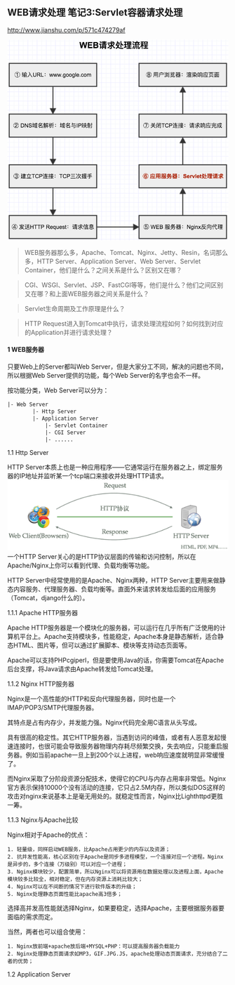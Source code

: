 ## WEB请求处理 笔记3:Servlet容器请求处理

http://www.jianshu.com/p/571c474279af

![web请求处理流程](./img/3.png)

> WEB服务器那么多，Apache、Tomcat、Nginx、Jetty、Resin，名词那么多，HTTP Server、Application Server、Web Server、Servlet Container，他们是什么？之间关系是什么？区别又在哪？

> CGI、WSGI、Servlet、JSP、FastCGI等等，他们是什么？他们之间区别又在哪？和上面WEB服务器之间关系是什么？

> Servlet生命周期及工作原理是什么？

> HTTP Request进入到Tomcat中执行，请求处理流程如何？如何找到对应的Application并进行请求处理？

#### 1 WEB服务器

只要Web上的Server都叫Web Server，但是大家分工不同，解决的问题也不同，所以根据Web Server提供的功能，每个Web Server的名字也会不一样。

按功能分类，Web Server可以分为：

```
|- Web Server
        |- Http Server
        |- Application Server
            |- Servlet Container
            |- CGI Server
            |- ......
```

1.1 Http Server

HTTP Server本质上也是一种应用程序——它通常运行在服务器之上，绑定服务器的IP地址并监听某一个tcp端口来接收并处理HTTP请求。
![httpserver](./img/httpserver.png)
一个HTTP Server关心的是HTTP协议层面的传输和访问控制，所以在Apache/Nginx上你可以看到代理、负载均衡等功能。

HTTP Server中经常使用的是Apache、Nginx两种，HTTP Server主要用来做静态内容服务、代理服务器、负载均衡等。直面外来请求转发给后面的应用服务（Tomcat，django什么的）。

1.1.1 Apache HTTP服务器

Apache HTTP服务器是一个模块化的服务器，可以运行在几乎所有广泛使用的计算机平台上。Apache支持模块多，性能稳定，Apache本身是静态解析，适合静态HTML、图片等，但可以通过扩展脚本、模块等支持动态页面等。

Apache可以支持PHPcgiperl，但是要使用Java的话，你需要Tomcat在Apache后台支撑，将Java请求由Apache转发给Tomcat处理。

1.1.2 Nginx HTTP服务器

Nginx是一个高性能的HTTP和反向代理服务器，同时也是一个IMAP/POP3/SMTP代理服务器。

其特点是占有内存少，并发能力强。Nginx代码完全用C语言从头写成。

具有很高的稳定性。其它HTTP服务器，当遇到访问的峰值，或者有人恶意发起慢速连接时，也很可能会导致服务器物理内存耗尽频繁交换，失去响应，只能重启服务器。例如当前apache一旦上到200个以上进程，web响应速度就明显非常缓慢了。

而Nginx采取了分阶段资源分配技术，使得它的CPU与内存占用率非常低。Nginx官方表示保持10000个没有活动的连接，它只占2.5M内存，所以类似DOS这样的攻击对nginx来说基本上是毫无用处的。就稳定性而言，Nginx比Lighthttpd更胜一筹。

1.1.3 Nginx与Apache比较

Nginx相对于Apache的优点：

```
1. 轻量级，同样启动WEB服务，比Apache占用更少的内存以及资源；
2. 抗并发性能高，核心区别在于Apache是同步多进程模型，一个连接对应一个进程。Nginx是异步的，多个连接（万级别）可以对应一个进程；
3. Nginx模块较少，配置简单，所以Nginx可以将资源用在数据处理以及进程上面，Apache模块较多比较全，相对稳定，但在内存资源上消耗比较大；
4. Nginx可以在不间断的情况下进行软件版本的升级；
5. Nginx处理静态页面性能比apache高3倍多；
```

选择高并发高性能就选择Nginx，如果要稳定，选择Apache，主要根据服务器要面临的需求而定。

当然，两者也可以组合使用：

```
1. Nginx放前端+apache放后端+MYSQL+PHP：可以提高服务器负载能力
2. Nginx处理静态页面请求如MP3，GIF.JPG.JS，apache处理动态页面请求，充分结合了二者的优势；
```

1.2 Application Server

